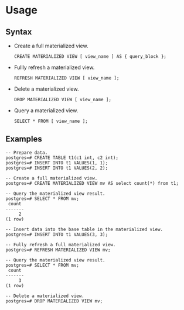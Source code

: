 # Usage<a name="EN-US_TOPIC_0295970205"></a>

## Syntax<a name="section1810714714319"></a>

-   Create a full materialized view.

    ```
    CREATE MATERIALIZED VIEW [ view_name ] AS { query_block }; 
    ```


-   Fullly refresh a materialized view.

    ```
    REFRESH MATERIALIZED VIEW [ view_name ];
    ```


-   Delete a materialized view.

    ```
    DROP MATERIALIZED VIEW [ view_name ];
    ```


-   Query a materialized view.

    ```
    SELECT * FROM [ view_name ];
    ```


## Examples<a name="section653116105315"></a>

```
-- Prepare data.
postgres=# CREATE TABLE t1(c1 int, c2 int);
postgres=# INSERT INTO t1 VALUES(1, 1);
postgres=# INSERT INTO t1 VALUES(2, 2);

-- Create a full materialized view.
postgres=# CREATE MATERIALIZED VIEW mv AS select count(*) from t1;

-- Query the materialized view result.
postgres=# SELECT * FROM mv;
 count 
-------
     2
(1 row)

-- Insert data into the base table in the materialized view.
postgres=# INSERT INTO t1 VALUES(3, 3);

-- Fully refresh a full materialized view.
postgres=# REFRESH MATERIALIZED VIEW mv;

-- Query the materialized view result.
postgres=# SELECT * FROM mv;
 count 
-------
     3
(1 row)

-- Delete a materialized view.
postgres=# DROP MATERIALIZED VIEW mv;
```


